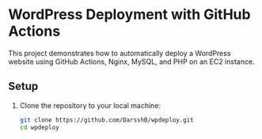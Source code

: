 # WordPress Deployment with GitHub Actions

This project demonstrates how to automatically deploy a WordPress website using GitHub Actions, Nginx, MySQL, and PHP on an EC2 instance.

## Setup

1. Clone the repository to your local machine:

   ```bash
   git clone https://github.com/DarsshB/wpdeploy.git
   cd wpdeploy
